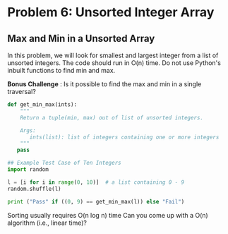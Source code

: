 # Problem 6: Unsorted Integer Array
## Max and Min in a Unsorted Array
In this problem, we will look for smallest and largest integer from a list of unsorted integers. The code should run in O(n) time. Do not use Python's inbuilt functions to find min and max.

__Bonus Challenge__ : Is it possible to find the max and min in a single traversal?
```Python
def get_min_max(ints):
    """
    Return a tuple(min, max) out of list of unsorted integers.

    Args:
       ints(list): list of integers containing one or more integers
    """
   pass

## Example Test Case of Ten Integers
import random

l = [i for i in range(0, 10)]  # a list containing 0 - 9
random.shuffle(l)

print ("Pass" if ((0, 9) == get_min_max(l)) else "Fail")
```
Sorting usually requires O(n log n) time Can you come up with a O(n) algorithm (i.e., linear time)?
